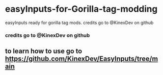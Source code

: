# easyInputs-for-Gorilla-tag-modding
easyInputs ready for gorilla tag mods. credits go to @KinexDev on github


### credits go to @KinexDev on github

## to learn how to use go to **https://github.com/KinexDev/EasyInputs/tree/main**

